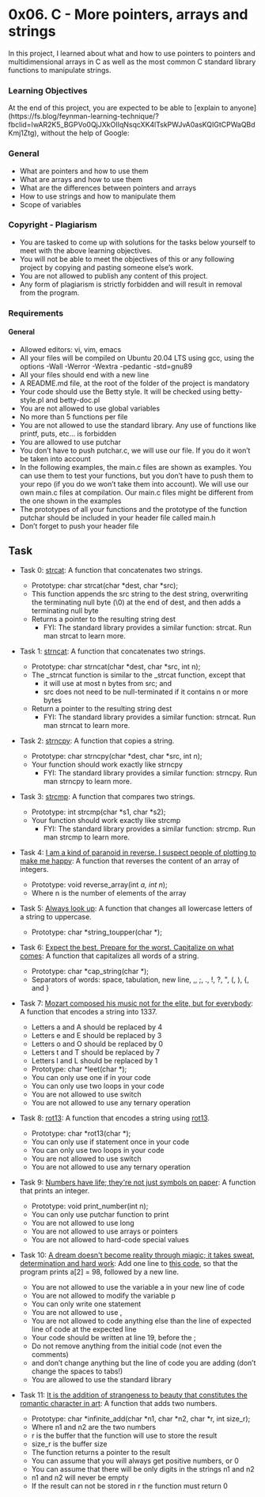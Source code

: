 # 0x06. C - More pointers, arrays and strings
<p>In this project, I learned about what and how to use pointers to pointers and multidimensional arrays in C as well as the most common C standard library functions to manipulate strings.</p>

### Learning Objectives
<p>At the end of this project, you are expected to be able to [explain to anyone](https://fs.blog/feynman-learning-technique/?fbclid=IwAR2K5_BGPVo0QjJXkOIIqNsqcXK4lTskPWJvA0asKQIGtCPWaQBdKmj1Ztg), without the help of Google:</p>

### General
+ What are pointers and how to use them
+ What are arrays and how to use them
+ What are the differences between pointers and arrays
+ How to use strings and how to manipulate them
+ Scope of variables
### Copyright - Plagiarism
+ You are tasked to come up with solutions for the tasks below yourself to meet with the above learning objectives.
+ You will not be able to meet the objectives of this or any following project by copying and pasting someone else’s work.
+ You are not allowed to publish any content of this project.
+ Any form of plagiarism is strictly forbidden and will result in removal from the program.
### Requirements
#### General
+ Allowed editors: vi, vim, emacs
+ All your files will be compiled on Ubuntu 20.04 LTS using gcc, using the options -Wall -Werror -Wextra -pedantic -std=gnu89
+ All your files should end with a new line
+ A README.md file, at the root of the folder of the project is mandatory
+ Your code should use the Betty style. It will be checked using betty-style.pl and betty-doc.pl
+ You are not allowed to use global variables
+ No more than 5 functions per file
+ You are not allowed to use the standard library. Any use of functions like printf, puts, etc… is forbidden
+ You are allowed to use putchar
+ You don’t have to push putchar.c, we will use our file. If you do it won’t be taken into account
+ In the following examples, the main.c files are shown as examples. You can use them to test your functions, but you don’t have to push them to your repo (if you do we won’t take them into account). We will use our own main.c files at compilation. Our main.c files might be different from the one shown in the examples
+ The prototypes of all your functions and the prototype of the function putchar should be included in your header file called main.h
+ Don’t forget to push your header file


## Task
+ Task 0: [strcat](https://github.com/Hiluhree/alx-low_level_programming/blob/master/0x06-pointers_arrays_strings/0-strcat.c): A function that concatenates two strings.

	+ Prototype: char strcat(char *dest, char *src);
	+ This function appends the src string to the dest string, overwriting the terminating null byte (\0) at the end of dest, and then adds a terminating null byte
	+ Returns a pointer to the resulting string dest
		- FYI: The standard library provides a similar function: strcat. Run man strcat to learn more.
+ Task 1: [strncat](https://github.com/Hiluhree/alx-low_level_programming/blob/master/0x06-pointers_arrays_strings/1-strncat.c): A function that concatenates two strings.

	+ Prototype: char strncat(char *dest, char *src, int n);
	+ The _strncat function is similar to the _strcat function, except that
		- it will use at most n bytes from src; and
		- src does not need to be null-terminated if it contains n or more bytes
	+ Return a pointer to the resulting string dest
		- FYI: The standard library provides a similar function: strncat. Run man strncat to learn more.
+ Task 2: [strncpy](https://github.com/Hiluhree/alx-low_level_programming/tree/master/0x06-pointers_arrays_strings): A function that copies a string.

	+ Prototype: char strncpy(char *dest, char *src, int n);
	+ Your function should work exactly like strncpy
		- FYI: The standard library provides a similar function: strncpy. Run man strncpy to learn more.
+ Task 3: [strcmp](https://github.com/Hiluhree/alx-low_level_programming/blob/master/0x06-pointers_arrays_strings/3-strcmp.c): A function that compares two strings.

	+ Prototype: int strcmp(char *s1, char *s2);
	+ Your function should work exactly like strcmp
		- FYI: The standard library provides a similar function: strcmp. Run man strcmp to learn more.
+ Task 4: [I am a kind of paranoid in reverse. I suspect people of plotting to make me happy](https://github.com/Hiluhree/alx-low_level_programming/blob/master/0x06-pointers_arrays_strings/4-rev_array.c): A function that reverses the content of an array of integers.

	+ Prototype: void reverse_array(int *a, int n*);
	+ Where n is the number of elements of the array
+ Task 5: [Always look up](https://github.com/Hiluhree/alx-low_level_programming/blob/master/0x06-pointers_arrays_strings/5-string_toupper.c): A function that changes all lowercase letters of a string to uppercase.

	+ Prototype: char *string_toupper(char *);
+ Task 6: [Expect the best. Prepare for the worst. Capitalize on what comes](https://github.com/Hiluhree/alx-low_level_programming/tree/master/0x06-pointers_arrays_strings): A function that capitalizes all words of a string.

	+ Prototype: char *cap_string(char *);
	+ Separators of words: space, tabulation, new line, ,, ;, ., !, ?, ", (, ), {, and }
+ Task 7: [Mozart composed his music not for the elite, but for everybody](https://github.com/Hiluhree/alx-low_level_programming/blob/master/0x06-pointers_arrays_strings/7-leet.c): A function that encodes a string into 1337.

	+ Letters a and A should be replaced by 4
	+ Letters e and E should be replaced by 3
	+ Letters o and O should be replaced by 0
	+ Letters t and T should be replaced by 7
	+ Letters l and L should be replaced by 1
	+ Prototype: char *leet(char *);
	+ You can only use one if in your code
	+ You can only use two loops in your code
	+ You are not allowed to use switch
	+ You are not allowed to use any ternary operation
+ Task 8: [rot13](https://github.com/Hiluhree/alx-low_level_programming/blob/master/0x06-pointers_arrays_strings/100-rot13.c): A function that encodes a string using [rot13](https://en.wikipedia.org/wiki/ROT13).

	+ Prototype: char *rot13(char *);
	+ You can only use if statement once in your code
	+ You can only use two loops in your code
	+ You are not allowed to use switch
	+ You are not allowed to use any ternary operation
+ Task 9: [Numbers have life; they're not just symbols on paper](https://github.com/Hiluhree/alx-low_level_programming/blob/master/0x06-pointers_arrays_strings/101-print_number.c): A function that prints an integer.

	+ Prototype: void print_number(int n);
	+ You can only use putchar function to print
	+ You are not allowed to use long
	+ You are not allowed to use arrays or pointers
	+ You are not allowed to hard-code special values
+ Task 10: [A dream doesn't become reality through miagic; it takes sweat, determination and hard work](https://github.com/Hiluhree/alx-low_level_programming/blob/master/0x06-pointers_arrays_strings/102-magic.c): Add one line to [this code](https://github.com/holbertonschool/make_magic_happen/blob/master/magic.c), so that the program prints a[2] = 98, followed by a new line.

	+ You are not allowed to use the variable a in your new line of code
	+ You are not allowed to modify the variable p
	+ You can only write one statement
	+ You are not allowed to use ,
	+ You are not allowed to code anything else than the line of expected line of code at the expected line
	+ Your code should be written at line 19, before the ;
	+ Do not remove anything from the initial code (not even the comments)
	+ and don’t change anything but the line of code you are adding (don’t change the spaces to tabs!)
	+ You are allowed to use the standard library
+ Task 11: [It is the addition of strangeness to beauty that constitutes the romantic character in art](): A function that adds two numbers.

	+ Prototype: char *infinite_add(char *n1, char *n2, char *r, int size_r);
	+ Where n1 and n2 are the two numbers
	+ r is the buffer that the function will use to store the result
	+ size_r is the buffer size
	+ The function returns a pointer to the result
	+ You can assume that you will always get positive numbers, or 0
	+ You can assume that there will be only digits in the strings n1 and n2
	+ n1 and n2 will never be empty
	+ If the result can not be stored in r the function must return 0
